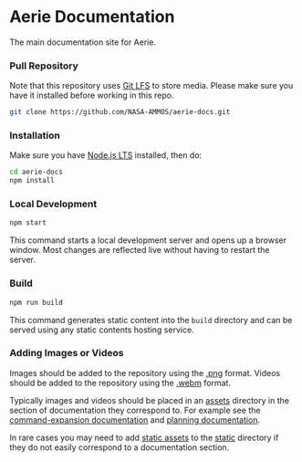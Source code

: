 # Aerie Documentation

The main documentation site for Aerie.

### Pull Repository

Note that this repository uses [Git LFS](https://git-lfs.com/) to store media. Please make sure you have it installed before working in this repo.

```sh
git clone https://github.com/NASA-AMMOS/aerie-docs.git
```

### Installation

Make sure you have [Node.js LTS](https://nodejs.org/en/) installed, then do:

```sh
cd aerie-docs
npm install
```

### Local Development

```sh
npm start
```

This command starts a local development server and opens up a browser window. Most changes are reflected live without having to restart the server.

### Build

```sh
npm run build
```

This command generates static content into the `build` directory and can be served using any static contents hosting service.

### Adding Images or Videos

Images should be added to the repository using the [.png](https://en.wikipedia.org/wiki/Portable_Network_Graphics) format. Videos should be added to the repository using the [.webm](https://www.webmproject.org/) format.

Typically images and videos should be placed in an [assets](https://docusaurus.io/docs/markdown-features/assets) directory in the section of documentation they correspond to. For example see the [command-expansion documentation](./docs/command-expansion/) and [planning documentation](./docs/planning/).

In rare cases you may need to add [static assets](https://docusaurus.io/docs/static-assets) to the [static](./static) directory if they do not easily correspond to a documentation section.
